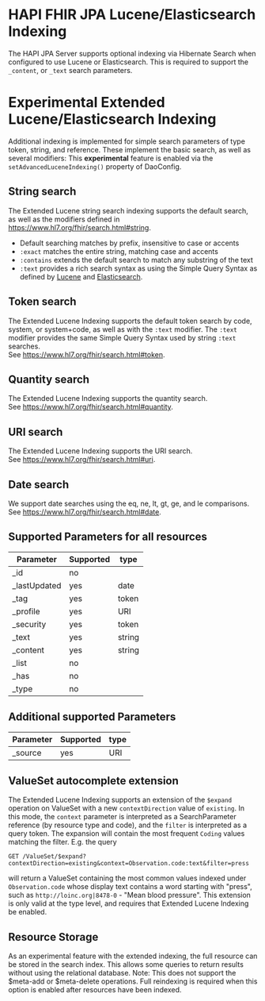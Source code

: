 # HAPI FHIR JPA Lucene/Elasticsearch Indexing

The HAPI JPA Server supports optional indexing via Hibernate Search when configured to use Lucene or Elasticsearch.
This is required to support the `_content`, or `_text` search parameters.

# Experimental Extended Lucene/Elasticsearch Indexing

Additional indexing is implemented for simple search parameters of type token, string, and reference.
These implement the basic search, as well as several modifiers:
This **experimental** feature is enabled via the `setAdvancedLuceneIndexing()` property of DaoConfig.

## String search

The Extended Lucene string search indexing supports the default search, as well as the modifiers defined in https://www.hl7.org/fhir/search.html#string.
- Default searching matches by prefix, insensitive to case or accents
- `:exact` matches the entire string, matching case and accents
- `:contains` extends the default search to match any substring of the text
- `:text` provides a rich search syntax as using the Simple Query Syntax as defined by 
[Lucene](https://lucene.apache.org/core/8_10_1/queryparser/org/apache/lucene/queryparser/simple/SimpleQueryParser.html) and 
[Elasticsearch](https://www.elastic.co/guide/en/elasticsearch/reference/current/query-dsl-simple-query-string-query.html#simple-query-string-syntax).

## Token search

The Extended Lucene Indexing supports the default token search by code, system, or system+code, 
as well as with the `:text` modifier.
The `:text` modifier provides the same Simple Query Syntax used by string `:text` searches.  
See https://www.hl7.org/fhir/search.html#token.


## Quantity search

The Extended Lucene Indexing supports the quantity search.  
See https://www.hl7.org/fhir/search.html#quantity.


## URI search

The Extended Lucene Indexing supports the URI search.  
See https://www.hl7.org/fhir/search.html#uri.  


## Date search

We support date searches using the eq, ne, lt, gt, ge, and le comparisons.  
See https://www.hl7.org/fhir/search.html#date.  


## Supported Parameters for all resources
| Parameter  | Supported | type |
| ------------- | ------------- | ------------- |
| _id | no | |
| _lastUpdated | yes | date | 
| _tag | yes | token |
| _profile | yes | URI |
| _security | yes | token |
| _text | yes | string |
| _content | yes | string |
| _list | no |
| _has | no |
| _type | no |

## Additional supported Parameters
| Parameter  | Supported | type |
| ------------- | ------------- | ------------- |
| _source | yes | URI |

## ValueSet autocomplete extension

The Extended Lucene Indexing supports an extension of the `$expand` operation on ValueSet with
a new `contextDirection` value of `existing`.  In this mode, the `context` parameter is interpreted
as a SearchParameter reference (by resource type and code), and the `filter` is interpreted as a
query token.  The expansion will contain the most frequent `Coding` values matching the filter.
E.g. the query

    GET /ValueSet/$expand?contextDirection=existing&context=Observation.code:text&filter=press

will return a ValueSet containing the most common values indexed under `Observation.code` whose
display text contains a word starting with "press", such as `http://loinc.org|8478-0` - "Mean blood pressure".
This extension is only valid at the type level, and requires that Extended Lucene Indexing be enabled.

## Resource Storage

As an experimental feature with the extended indexing, the full resource can be stored in the 
search index.  This allows some queries to return results without using the relational database.
Note: This does not support the $meta-add or $meta-delete operations. Full reindexing is required 
when this option is enabled after resources have been indexed. 
